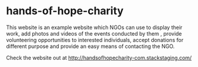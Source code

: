 # hands-of-hope-charity
This website is an example website which NGOs can use to display their work, add photos and videos of the events conducted by them , provide volunteering opportunities to interested individuals, accept donations for different purpose and provide an easy means of contacting the NGO.

Check the website out at http://handsofhopecharity-com.stackstaging.com/
